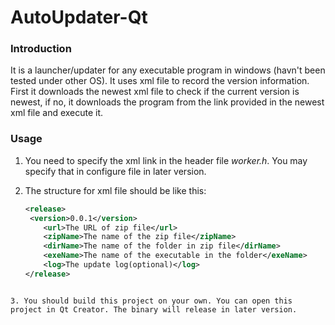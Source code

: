 # AutoUpdater-Qt

### Introduction

It is a launcher/updater for any executable program in windows (havn't been tested under other OS). It uses xml file to record the version information. First it downloads the newest xml file to check if the current version is newest, if no, it downloads the program from the link provided in the newest xml file and execute it.

### Usage

1. You need to specify the xml link in the header file *worker.h*.  You may specify that in configure file in later version.

2. The structure for xml file should be like this:

   ```xml
   <release>
   	<version>0.0.1</version>	     
       <url>The URL of zip file</url>
       <zipName>The name of the zip file</zipName>
       <dirName>The name of the folder in zip file</dirName>
       <exeName>The name of the executable in the folder</exeName>
       <log>The update log(optional)</log>
   </release>
```
   
3. You should build this project on your own. You can open this project in Qt Creator. The binary will release in later version.
